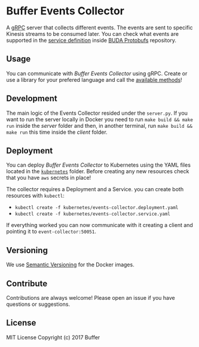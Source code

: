 # Buffer Events Collector

A [gRPC](https://grpc.io/) server that collects different events. The events are sent to specific Kinesis streams to be consumed later. You can check what events are supported in the [service definition][events_collector] inside [BUDA Protobufs](https://github.com/bufferapp/buda-protobufs) repository.

## Usage

You can communicate with _Buffer Events Collector_ using gRPC. Create or use a library for your prefered language and call the [available methods][events_collector]!

[events_collector]: https://github.com/bufferapp/buda-protobufs/blob/master/buda/services/events_collector.proto

## Development

The main logic of the Events Collector resided under the `server.py`. If you want to run the server locally in Docker you need to run `make build && make run` inside the _server_ folder and then, in another terminal, run `make build && make run` this time inside the _client_ folder. 

## Deployment

You can deploy _Buffer Events Collector_ to Kubernetes using the YAML files located in the [`kubernetes`](kubernetes/) folder. Before creating any new resources check that you have `aws` secrets in place! 

The collector requires a Deployment and a Service. you can create both resources with `kubectl`:

- `kubectl create -f kubernetes/events-collector.deployment.yaml`
- `kubectl create -f kubernetes/events-collector.service.yaml`

If everything worked you can now communicate with it creating a client and pointing it to `event-collector:50051`. 

## Versioning

We use [Semantic Versioning](http://semver.org/) for the Docker images.
 
## Contribute

Contributions are always welcome! Please open an issue if you have questions or suggestions.

## License

MIT License Copyright (c) 2017 Buffer
